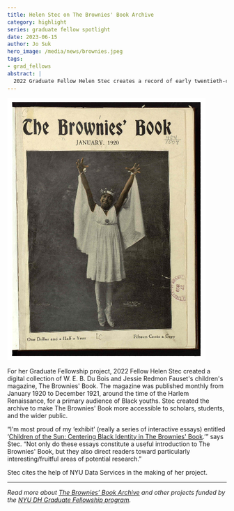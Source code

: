 ```yaml
---
title: Helen Stec on The Brownies' Book Archive
category: highlight
series: graduate fellow spotlight
date: 2023-06-15
author: Jo Suk
hero_image: /media/news/brownies.jpeg
tags:
- grad_fellows
abstract: |
  2022 Graduate Fellow Helen Stec creates a record of early twentieth-century Black childhood
---
```


![The front cover of the January 1920 issue of The Brownies' Book.](/media/news/brownies.jpeg)

For her Graduate Fellowship project, 2022 Fellow Helen Stec created a digital collection of W. E. B. Du Bois and Jessie Redmon Fauset's children's magazine, The Brownies' Book. The magazine was published monthly from January 1920 to December 1921, around the time of the Harlem Renaissance, for a primary audience of Black youths. Stec created the archive to make The Brownies' Book more accessible to scholars, students, and the wider public.

“I'm most proud of my ‘exhibit’ (really a series of interactive essays) entitled ‘[Children of the Sun: Centering Black Identity in The Brownies' Book](https://helen.hosting.nyu.edu/browniesbookarchive/exhibits/show/intro/intro).’” says Stec. “Not only do these essays constitute a useful introduction to The Brownies' Book, but they also direct readers toward particularly interesting/fruitful areas of potential research.”

Stec cites the help of NYU Data Services in the making of her project.

---

_Read more about [The Brownies’ Book Archive](https://helen.hosting.nyu.edu/browniesbookarchive/) and other projects funded by the [NYU DH Graduate Fellowship program](http://digitalhumanities.nyu.edu/projects/fellowships/)._
